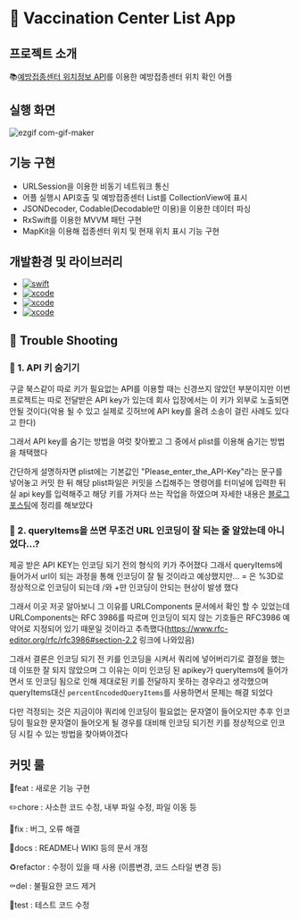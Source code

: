 # 🏥 Vaccination Center List App

## 프로젝트 소개
📚[예방접종센터 위치정보 API](https://www.data.go.kr/tcs/dss/selectApiDataDetailView.do?publicDataPk=15077586#/API%20%EB%AA%A9%EB%A1%9D/getcenters)를 이용한 예방접종센터 위치 확인 어플


## 실행 화면
![ezgif com-gif-maker](https://user-images.githubusercontent.com/82325822/193395954-b984ab2c-73a7-4b1b-8ca4-c2d9d3b8663d.gif)

## 기능 구현
- URLSession을 이용한 비동기 네트워크 통신
- 어플 실행시 API호출 및 예방접종센터 List를 CollectionView에 표시
- JSONDecoder, Codable(Decodable만 이용)을 이용한 데이터 파싱
- RxSwift를 이용한 MVVM 패턴 구현
- MapKit을 이용해 접종센터 위치 및 현재 위치 표시 기능 구현

## 개발환경 및 라이브러리
- [![swift](https://img.shields.io/badge/swift-5.6-orange)]()
- [![xcode](https://img.shields.io/badge/Xcode-13.3.1-blue)]()
- [![xcode](https://img.shields.io/badge/RxSwift-6.5.0-hotpink)]()
- [![xcode](https://img.shields.io/badge/SnapKit-5.0.1-skyblue)]()


## 🚀 Trouble Shooting

### 📌 1. API 키 숨기기
구글 북스같이 따로 키가 필요없는 API를 이용할 때는 신경쓰지 않았던 부분이지만 이번 프로젝트는 따로 전달받은 API key가 있는데 회사 입장에서는 이 키가 외부로 노출되면 안될 것이다(악용 될 수 있고 실제로 깃허브에 API key를 올려 소송이 걸린 사례도 있다고 한다)

그래서 API key를 숨기는 방법을 여럿 찾아봤고 그 중에서 plist를 이용해 숨기는 방법을 채택했다

간단하게 설명하자면 plist에는 기본값인 "Please_enter_the_API-Key"라는 문구를 넣어놓고 커밋 한 뒤 해당 plist파일은 커밋을 스킵해주는 명령어를 터미널에 입력한 뒤 실 api key를 입력해주고 해당 키를 가져다 쓰는 작업을 하였으며 자세한 내용은 [블로그 포스팅](https://velog.io/@doogie97/221001-TIL-%EC%99%B8%EB%B6%80%EB%A1%9C-%EB%85%B8%EC%B6%9C%EB%90%98%EB%A9%B4-%EC%95%88%EB%90%98%EB%8A%94-API-Key-%EC%88%A8%EA%B8%B0%EA%B8%B0)에 정리를 해보았다

### 📌 2. queryItems을 쓰면 무조건 URL 인코딩이 잘 되는 줄 알았는데 아니었다...?
제공 받은 API KEY는 인코딩 되기 전의 형식의 키가 주어졌다
그래서 queryItems에 들어가서 url이 되는 과정을 통해 인코딩이 잘 될 것이라고 예상했지만...
= 은 %3D로 정상적으로 인코딩이 되는데 /와 +만 인코딩이 안되는 현상이 발생 했다

그래서 이곳 저곳 알아보니 그 이유를 URLComponents 문서에서 확인 할 수 있었는데 URLComponents는 RFC 3986를 따르며 인코딩이 되지 않는 기호들은 RFC3986 예약어로 지정되어 있기 때문일 것이라고 추측했다(https://www.rfc-editor.org/rfc/rfc3986#section-2.2 링크에 나와있음)

그래서 결론은 인코딩 되기 전 키를 인코딩을 시켜서 쿼리에 넣어버리기로 결정을 했는데 이또한 잘 되지 않았으며 그 이유는 이미 인코딩 된 apikey가 queryItems에 들어가면서 또 인코딩 됨으로 인해 제대로된 키를 전달하지 못하는 경우라고 생각했으며 queryItems대신 `percentEncodedQueryItems`를 사용하면서 문제는 해결 되었다

다만 걱정되는 것은 지금이야 쿼리에 인코딩이 필요없는 문자열이 들어오지만 추후 인코딩이 필요한 문자열이 들어오게 될 경우를 대비해 인코딩 되기전 키를 정상적으로 인코딩 시킬 수 있는 방법을 찾아봐야겠다

## 커밋 룰
💎feat : 새로운 기능 구현

✏️chore : 사소한 코드 수정, 내부 파일 수정, 파일 이동 등

🔨fix : 버그, 오류 해결

📝docs : README나 WIKI 등의 문서 개정

♻️refactor : 수정이 있을 때 사용 (이름변경, 코드 스타일 변경 등)

⚰️del : 불필요한 코드 제거

🔬test : 테스트 코드 수정
